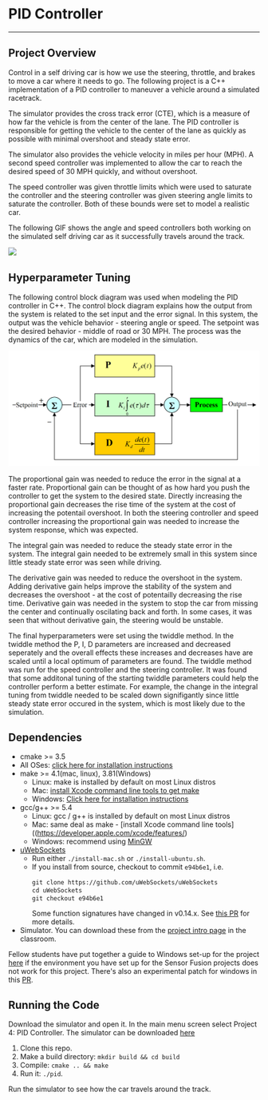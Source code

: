 # PID Controller
---

## Project Overview
Control in a self driving car is how we use the steering, throttle, and brakes to move a car where it needs to go. The following project is a C++ implementation of a PID controller to maneuver a vehicle around a simulated racetrack. 

The simulator provides the cross track error (CTE), which is a measure of how far the vehicle is from the center of the lane. The PID controller is responsible for getting the vehicle to the center of the lane as quickly as possible with minimal overshoot and steady state error. 

The simulator also provides the vehicle velocity in miles per hour (MPH). A second speed controller was implemented to allow the car to reach the desired speed of 30 MPH quickly, and without overshoot. 

The speed controller was given throttle limits which were used to saturate the controller and the steering controller was given steering angle limits to saturate the controller. Both of these bounds were set to model a realistic car. 

The following GIF shows the angle and speed controllers both working on the simulated self driving car as it successfully travels around the track.

![](./images/runExample.gif)

## Hyperparameter Tuning

The following control block diagram was used when modeling the PID controller in C++. The control block diagram explains how the output from the system is related to the set input and the error signal. In this system, the output was the vehicle behavior - steering angle or speed. The setpoint was the desired behavior - middle of road or 30 MPH. The process was the dynamics of the car, which are modeled in the simulation. 

![](./images/pid.png)


The proportional gain was needed to reduce the error in the signal at a faster rate. Proportional gain can be thought of as how hard you push the controller to get the system to the desired state. Directly increasing the proportional gain decreases the rise time of the system at the cost of increasing the potentail overshoot. In both the steering controller and speed controller increasing the proportional gain was needed to increase the system response, which was expected.

The integral gain was needed to reduce the steady state error in the system. The integral gain needed to be extremely small in this system since little steady state error was seen while driving. 

The derivative gain was needed to reduce the overshoot in the system. Adding derivative gain helps improve the stability of the system and decreases the overshoot - at the cost of potentailly decreasing the rise time. Derivative gain was needed in the system to stop the car from missing the center and continually oscilating back and forth. In some cases, it was seen that without derivative gain, the steering would be unstable. 

The final hyperparameters were set using the twiddle method. In the twiddle method the P, I, D parameters are increased and decreased seperately and the overall effects these increases and decreases have are scaled until a local optimum of parameters are found. The twiddle method was run for the speed controller and the steering controller. It was found that some additonal tuning of the starting twiddle parameters could help the controller perform a better estimate. For example, the change in the integral tuning from twiddle needed to be scaled down signifigantly since little steady state error occured in the system, which is most likely due to the simulation. 

## Dependencies

* cmake >= 3.5
 * All OSes: [click here for installation instructions](https://cmake.org/install/)
* make >= 4.1(mac, linux), 3.81(Windows)
  * Linux: make is installed by default on most Linux distros
  * Mac: [install Xcode command line tools to get make](https://developer.apple.com/xcode/features/)
  * Windows: [Click here for installation instructions](http://gnuwin32.sourceforge.net/packages/make.htm)
* gcc/g++ >= 5.4
  * Linux: gcc / g++ is installed by default on most Linux distros
  * Mac: same deal as make - [install Xcode command line tools]((https://developer.apple.com/xcode/features/)
  * Windows: recommend using [MinGW](http://www.mingw.org/)
* [uWebSockets](https://github.com/uWebSockets/uWebSockets)
  * Run either `./install-mac.sh` or `./install-ubuntu.sh`.
  * If you install from source, checkout to commit `e94b6e1`, i.e.
    ```
    git clone https://github.com/uWebSockets/uWebSockets 
    cd uWebSockets
    git checkout e94b6e1
    ```
    Some function signatures have changed in v0.14.x. See [this PR](https://github.com/udacity/CarND-MPC-Project/pull/3) for more details.
* Simulator. You can download these from the [project intro page](https://github.com/udacity/self-driving-car-sim/releases) in the classroom.

Fellow students have put together a guide to Windows set-up for the project [here](https://s3-us-west-1.amazonaws.com/udacity-selfdrivingcar/files/Kidnapped_Vehicle_Windows_Setup.pdf) if the environment you have set up for the Sensor Fusion projects does not work for this project. There's also an experimental patch for windows in this [PR](https://github.com/udacity/CarND-PID-Control-Project/pull/3).

## Running the Code
Download the simulator and open it. In the main menu screen select Project 4: PID Controller. The simulator can be downloaded [here](https://github.com/udacity/self-driving-car-sim/releases)

1. Clone this repo.
2. Make a build directory: `mkdir build && cd build`
3. Compile: `cmake .. && make`
4. Run it: `./pid`. 

Run the simulator to see how the car travels around the track.


